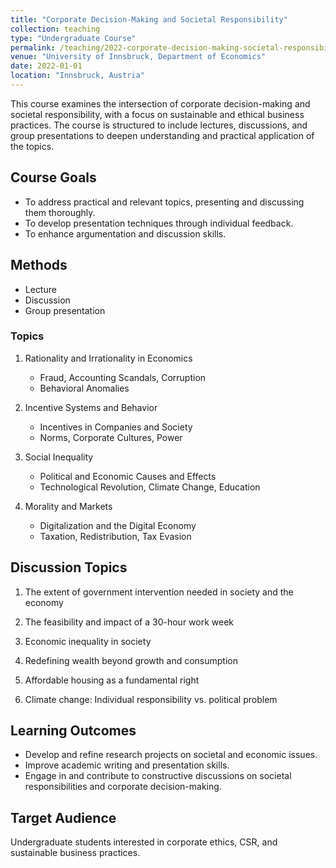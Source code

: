 ```yaml
---
title: "Corporate Decision-Making and Societal Responsibility"
collection: teaching
type: "Undergraduate Course"
permalink: /teaching/2022-corporate-decision-making-societal-responsibility
venue: "University of Innsbruck, Department of Economics"
date: 2022-01-01
location: "Innsbruck, Austria"
---
```


This course examines the intersection of corporate decision-making and societal responsibility, with a focus on
sustainable and ethical business practices. The course is structured to include lectures, discussions, and group
presentations to deepen understanding and practical application of the topics.

## Course Goals

- To address practical and relevant topics, presenting and discussing them thoroughly.
- To develop presentation techniques through individual feedback.
- To enhance argumentation and discussion skills.

## Methods

- Lecture
- Discussion
- Group presentation

### Topics

1. Rationality and Irrationality in Economics
    - Fraud, Accounting Scandals, Corruption
    - Behavioral Anomalies

2. Incentive Systems and Behavior
    - Incentives in Companies and Society
    - Norms, Corporate Cultures, Power

3. Social Inequality
    - Political and Economic Causes and Effects
    - Technological Revolution, Climate Change, Education

4. Morality and Markets
    - Digitalization and the Digital Economy
    - Taxation, Redistribution, Tax Evasion

## Discussion Topics

1. The extent of government intervention needed in society and the economy


2. The feasibility and impact of a 30-hour work week

3. Economic inequality in society


4. Redefining wealth beyond growth and consumption


5. Affordable housing as a fundamental right


6. Climate change: Individual responsibility vs. political problem


## Learning Outcomes

- Develop and refine research projects on societal and economic issues.
- Improve academic writing and presentation skills.
- Engage in and contribute to constructive discussions on societal responsibilities and corporate decision-making.

## Target Audience

Undergraduate students interested in corporate ethics, CSR, and sustainable business practices.